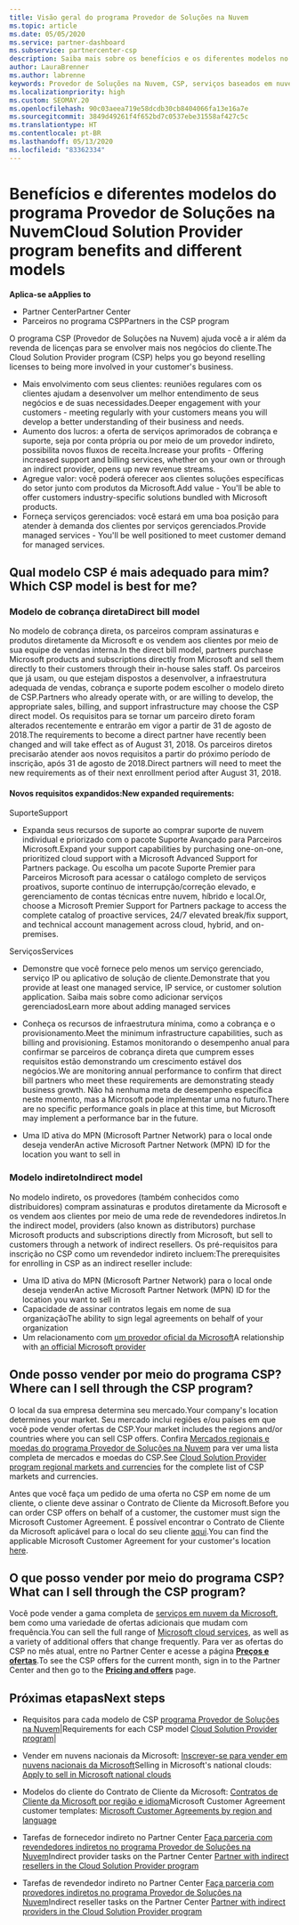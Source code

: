 ```yaml
---
title: Visão geral do programa Provedor de Soluções na Nuvem
ms.topic: article
ms.date: 05/05/2020
ms.service: partner-dashboard
ms.subservice: partnercenter-csp
description: Saiba mais sobre os benefícios e os diferentes modelos no programa Provedor de Soluções na Nuvem que ajudam sua empresa a crescer com novos clientes e novas competências.
author: LauraBrenner
ms.author: labrenne
keywords: Provedor de Soluções na Nuvem, CSP, serviços baseados em nuvem, Azure, Office 365, Dynamics, parceiro CSP, vender no CSP, parceiro direto, parceiro CSP direto, revendedor CSP indireto, CSP direto, CSP indireto, modelo direto, modelo indireto, revendedor indireto, provedor indireto, provedor, distribuidor, programa provedor de soluções na nuvem
ms.localizationpriority: high
ms.custom: SEOMAY.20
ms.openlocfilehash: 90c03aeea719e58dcdb30cb8404066fa13e16a7e
ms.sourcegitcommit: 3849d49261f4f652bd7c0537ebe31558af427c5c
ms.translationtype: HT
ms.contentlocale: pt-BR
ms.lasthandoff: 05/13/2020
ms.locfileid: "83362334"
---
```

# <a name="cloud-solution-provider-program-benefits-and-different-models"></a><span data-ttu-id="60467-104">Benefícios e diferentes modelos do programa Provedor de Soluções na Nuvem</span><span class="sxs-lookup"><span data-stu-id="60467-104">Cloud Solution Provider program benefits and different models</span></span>

<span data-ttu-id="60467-105">**Aplica-se a**</span><span class="sxs-lookup"><span data-stu-id="60467-105">**Applies to**</span></span>

- <span data-ttu-id="60467-106">Partner Center</span><span class="sxs-lookup"><span data-stu-id="60467-106">Partner Center</span></span>
- <span data-ttu-id="60467-107">Parceiros no programa CSP</span><span class="sxs-lookup"><span data-stu-id="60467-107">Partners in the CSP program</span></span>

<span data-ttu-id="60467-108">O programa CSP (Provedor de Soluções na Nuvem) ajuda você a ir além da revenda de licenças para se envolver mais nos negócios do cliente.</span><span class="sxs-lookup"><span data-stu-id="60467-108">The Cloud Solution Provider program (CSP) helps you go beyond reselling licenses to being more involved in your customer's business.</span></span>

- <span data-ttu-id="60467-109">Mais envolvimento com seus clientes: reuniões regulares com os clientes ajudam a desenvolver um melhor entendimento de seus negócios e de suas necessidades.</span><span class="sxs-lookup"><span data-stu-id="60467-109">Deeper engagement with your customers - meeting regularly with your customers means you will develop a better understanding of their business and needs.</span></span>
- <span data-ttu-id="60467-110">Aumento dos lucros: a oferta de serviços aprimorados de cobrança e suporte, seja por conta própria ou por meio de um provedor indireto, possibilita novos fluxos de receita.</span><span class="sxs-lookup"><span data-stu-id="60467-110">Increase your profits - Offering increased support and billing services, whether on your own or through an indirect provider, opens up new revenue streams.</span></span>  
- <span data-ttu-id="60467-111">Agregue valor: você poderá oferecer aos clientes soluções específicas do setor junto com produtos da Microsoft.</span><span class="sxs-lookup"><span data-stu-id="60467-111">Add value - You'll be able to offer customers industry-specific solutions bundled with Microsoft products.</span></span>
- <span data-ttu-id="60467-112">Forneça serviços gerenciados: você estará em uma boa posição para atender à demanda dos clientes por serviços gerenciados.</span><span class="sxs-lookup"><span data-stu-id="60467-112">Provide managed services - You'll be well positioned to meet customer demand for managed services.</span></span> 

## <a name="which-csp-model-is-best-for-me"></a><span data-ttu-id="60467-113">Qual modelo CSP é mais adequado para mim?</span><span class="sxs-lookup"><span data-stu-id="60467-113">Which CSP model is best for me?</span></span>

### <a name="direct-bill-model"></a><span data-ttu-id="60467-114">Modelo de cobrança direta</span><span class="sxs-lookup"><span data-stu-id="60467-114">Direct bill model</span></span>

 <span data-ttu-id="60467-115">No modelo de cobrança direta, os parceiros compram assinaturas e produtos diretamente da Microsoft e os vendem aos clientes por meio de sua equipe de vendas interna.</span><span class="sxs-lookup"><span data-stu-id="60467-115">In the direct bill model, partners purchase Microsoft products and subscriptions directly from Microsoft and sell them directly to their customers through their in-house sales staff.</span></span> <span data-ttu-id="60467-116">Os parceiros que já usam, ou que estejam dispostos a desenvolver, a infraestrutura adequada de vendas, cobrança e suporte podem escolher o modelo direto de CSP.</span><span class="sxs-lookup"><span data-stu-id="60467-116">Partners who already operate with, or are willing to develop, the appropriate sales, billing, and support infrastructure may choose the CSP direct model.</span></span> <span data-ttu-id="60467-117">Os requisitos para se tornar um parceiro direto foram alterados recentemente e entrarão em vigor a partir de 31 de agosto de 2018.</span><span class="sxs-lookup"><span data-stu-id="60467-117">The requirements to become a direct partner have recently been changed and will take effect as of August 31, 2018.</span></span> <span data-ttu-id="60467-118">Os parceiros diretos precisarão atender aos novos requisitos a partir do próximo período de inscrição, após 31 de agosto de 2018.</span><span class="sxs-lookup"><span data-stu-id="60467-118">Direct partners will need to meet the new requirements as of their next enrollment period after August 31, 2018.</span></span>

#### <a name="new-expanded-requirements"></a><span data-ttu-id="60467-119">Novos requisitos expandidos:</span><span class="sxs-lookup"><span data-stu-id="60467-119">New expanded requirements:</span></span>

<span data-ttu-id="60467-120">Suporte</span><span class="sxs-lookup"><span data-stu-id="60467-120">Support</span></span>

- <span data-ttu-id="60467-121">Expanda seus recursos de suporte ao comprar suporte de nuvem individual e priorizado com o pacote Suporte Avançado para Parceiros Microsoft.</span><span class="sxs-lookup"><span data-stu-id="60467-121">Expand your support capabilities by purchasing one-on-one, prioritized cloud support with a Microsoft Advanced Support for Partners package.</span></span> <span data-ttu-id="60467-122">Ou escolha um pacote Suporte Premier para Parceiros Microsoft para acessar o catálogo completo de serviços proativos, suporte contínuo de interrupção/correção elevado, e gerenciamento de contas técnicas entre nuvem, híbrido e local.</span><span class="sxs-lookup"><span data-stu-id="60467-122">Or, choose a Microsoft Premier Support for Partners package to access the complete catalog of proactive services, 24/7 elevated break/fix support, and technical account management across cloud, hybrid, and on-premises.</span></span>

<span data-ttu-id="60467-123">Serviços</span><span class="sxs-lookup"><span data-stu-id="60467-123">Services</span></span>

- <span data-ttu-id="60467-124">Demonstre que você fornece pelo menos um serviço gerenciado, serviço IP ou aplicativo de solução de cliente.</span><span class="sxs-lookup"><span data-stu-id="60467-124">Demonstrate that you provide at least one managed service, IP service, or customer solution application.</span></span> <span data-ttu-id="60467-125">Saiba mais sobre como adicionar serviços gerenciados</span><span class="sxs-lookup"><span data-stu-id="60467-125">Learn more about adding managed services</span></span>

- <span data-ttu-id="60467-126">Conheça os recursos de infraestrutura mínima, como a cobrança e o provisionamento.</span><span class="sxs-lookup"><span data-stu-id="60467-126">Meet the minimum infrastructure capabilities, such as billing and provisioning.</span></span>
<span data-ttu-id="60467-127">Estamos monitorando o desempenho anual para confirmar se parceiros de cobrança direta que cumprem esses requisitos estão demonstrando um crescimento estável dos negócios.</span><span class="sxs-lookup"><span data-stu-id="60467-127">We are monitoring annual performance to confirm that direct bill partners who meet these requirements are demonstrating steady business growth.</span></span> <span data-ttu-id="60467-128">Não há nenhuma meta de desempenho específica neste momento, mas a Microsoft pode implementar uma no futuro.</span><span class="sxs-lookup"><span data-stu-id="60467-128">There are no specific performance goals in place at this time, but Microsoft may implement a performance bar in the future.</span></span>

- <span data-ttu-id="60467-129">Uma ID ativa do MPN (Microsoft Partner Network) para o local onde deseja vender</span><span class="sxs-lookup"><span data-stu-id="60467-129">An active Microsoft Partner Network (MPN) ID for the location you want to sell in</span></span>

### <a name="indirect-model"></a><span data-ttu-id="60467-130">Modelo indireto</span><span class="sxs-lookup"><span data-stu-id="60467-130">Indirect model</span></span>

<span data-ttu-id="60467-131">No modelo indireto, os provedores (também conhecidos como distribuidores) compram assinaturas e produtos diretamente da Microsoft e os vendem aos clientes por meio de uma rede de revendedores indiretos.</span><span class="sxs-lookup"><span data-stu-id="60467-131">In the indirect model, providers (also known as distributors) purchase Microsoft products and subscriptions directly from Microsoft, but sell to customers through a network of indirect resellers.</span></span> <span data-ttu-id="60467-132">Os pré-requisitos para inscrição no CSP como um revendedor indireto incluem:</span><span class="sxs-lookup"><span data-stu-id="60467-132">The prerequisites for enrolling in CSP as an indirect reseller include:</span></span>

- <span data-ttu-id="60467-133">Uma ID ativa do MPN (Microsoft Partner Network) para o local onde deseja vender</span><span class="sxs-lookup"><span data-stu-id="60467-133">An active Microsoft Partner Network (MPN) ID for the location you want to sell in</span></span>
- <span data-ttu-id="60467-134">Capacidade de assinar contratos legais em nome de sua organização</span><span class="sxs-lookup"><span data-stu-id="60467-134">The ability to sign legal agreements on behalf of your organization</span></span>
- <span data-ttu-id="60467-135">Um relacionamento com [um provedor oficial da Microsoft](https://partnercenter.microsoft.com/partner/find-a-provider)</span><span class="sxs-lookup"><span data-stu-id="60467-135">A relationship with [an official Microsoft provider](https://partnercenter.microsoft.com/partner/find-a-provider)</span></span>

## <a name="where-can-i-sell-through-the-csp-program"></a><span data-ttu-id="60467-136">Onde posso vender por meio do programa CSP?</span><span class="sxs-lookup"><span data-stu-id="60467-136">Where can I sell through the CSP program?</span></span>

<span data-ttu-id="60467-137">O local da sua empresa determina seu mercado.</span><span class="sxs-lookup"><span data-stu-id="60467-137">Your company's location determines your market.</span></span> <span data-ttu-id="60467-138">Seu mercado inclui regiões e/ou países em que você pode vender ofertas de CSP.</span><span class="sxs-lookup"><span data-stu-id="60467-138">Your market includes the regions and/or countries where you can sell CSP offers.</span></span> <span data-ttu-id="60467-139">Confira [Mercados regionais e moedas do programa Provedor de Soluções na Nuvem](regional-authorization-overview.md) para ver uma lista completa de mercados e moedas do CSP.</span><span class="sxs-lookup"><span data-stu-id="60467-139">See [Cloud Solution Provider program regional markets and currencies](regional-authorization-overview.md) for the complete list of CSP markets and currencies.</span></span>

<span data-ttu-id="60467-140">Antes que você faça um pedido de uma oferta no CSP em nome de um cliente, o cliente deve assinar o Contrato de Cliente da Microsoft.</span><span class="sxs-lookup"><span data-stu-id="60467-140">Before you can order CSP offers on behalf of a customer, the customer must sign the Microsoft Customer Agreement.</span></span> <span data-ttu-id="60467-141">É possível encontrar o Contrato de Cliente da Microsoft aplicável para o local do seu cliente [aqui](agreements.md).</span><span class="sxs-lookup"><span data-stu-id="60467-141">You can find the applicable Microsoft Customer Agreement for your customer's location [here](agreements.md).</span></span>  

## <a name="what-can-i-sell-through-the-csp-program"></a><span data-ttu-id="60467-142">O que posso vender por meio do programa CSP?</span><span class="sxs-lookup"><span data-stu-id="60467-142">What can I sell through the CSP program?</span></span>

<span data-ttu-id="60467-143">Você pode vender a gama completa de [serviços em nuvem da Microsoft](https://partner.microsoft.com/cloud-solution-provider/products-and-services), bem como uma variedade de ofertas adicionais que mudam com frequência.</span><span class="sxs-lookup"><span data-stu-id="60467-143">You can sell the full range of [Microsoft cloud services](https://partner.microsoft.com/cloud-solution-provider/products-and-services), as well as a variety of additional offers that change frequently.</span></span> <span data-ttu-id="60467-144">Para ver as ofertas do CSP no mês atual, entre no Partner Center e acesse a página [**Preços e ofertas**](https://partnercenter.microsoft.com/pcv/sales).</span><span class="sxs-lookup"><span data-stu-id="60467-144">To see the CSP offers for the current month, sign in to the Partner Center and then go to the [**Pricing and offers**](https://partnercenter.microsoft.com/pcv/sales) page.</span></span>

## <a name="next-steps"></a><span data-ttu-id="60467-145">Próximas etapas</span><span class="sxs-lookup"><span data-stu-id="60467-145">Next steps</span></span>

- <span data-ttu-id="60467-146">Requisitos para cada modelo de CSP [programa Provedor de Soluções na Nuvem](https://partnercenter.microsoft.com/partner/cloud-solution-provider)|</span><span class="sxs-lookup"><span data-stu-id="60467-146">Requirements for each CSP model [Cloud Solution Provider program](https://partnercenter.microsoft.com/partner/cloud-solution-provider)|</span></span>

- <span data-ttu-id="60467-147">Vender em nuvens nacionais da Microsoft: [Inscrever-se para vender em nuvens nacionais da Microsoft](csp-national-clouds-overview.md)</span><span class="sxs-lookup"><span data-stu-id="60467-147">Selling in Microsoft's national clouds: [Apply to sell in Microsoft national clouds](csp-national-clouds-overview.md)</span></span>

- <span data-ttu-id="60467-148">Modelos do cliente do Contrato de Cliente da Microsoft: [Contratos de Cliente da Microsoft por região e idioma](agreements.md)</span><span class="sxs-lookup"><span data-stu-id="60467-148">Microsoft Customer Agreement customer templates: [Microsoft Customer Agreements by region and language](agreements.md)</span></span>

- <span data-ttu-id="60467-149">Tarefas de fornecedor indireto no Partner Center [Faça parceria com revendedores indiretos no programa Provedor de Soluções na Nuvem](indirect-provider-tasks-in-partner-center.md)</span><span class="sxs-lookup"><span data-stu-id="60467-149">Indirect provider tasks on the Partner Center [Partner with indirect resellers in the Cloud Solution Provider program](indirect-provider-tasks-in-partner-center.md)</span></span>

- <span data-ttu-id="60467-150">Tarefas de revendedor indireto no Partner Center [Faça parceria com provedores indiretos no programa Provedor de Soluções na Nuvem](indirect-reseller-tasks-in-partner-center.md)</span><span class="sxs-lookup"><span data-stu-id="60467-150">Indirect reseller tasks on the Partner Center [Partner with indirect providers in the Cloud Solution Provider program](indirect-reseller-tasks-in-partner-center.md)</span></span>
